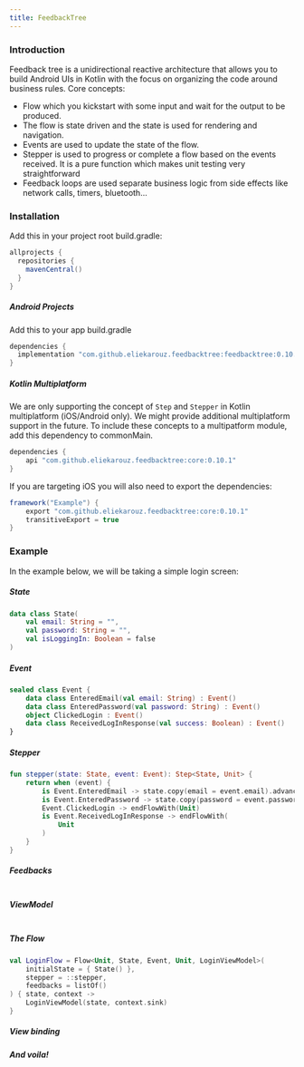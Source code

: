 ```yaml
---
title: FeedbackTree
---
```


### Introduction
Feedback tree is a unidirectional reactive architecture that allows you to build Android UIs in Kotlin
with the focus on organizing the code around business rules.
Core concepts:
- Flow which you kickstart with some input and wait for the output to be produced.
- The flow is state driven and the state is used for rendering and navigation.
- Events are used to update the state of the flow.
- Stepper is used to progress or complete a flow based on the events received. It is a pure function which
makes unit testing very straightforward
- Feedback loops are used separate business logic from side effects like network calls, timers, bluetooth...

### Installation
Add this in your project root build.gradle:
```gradle
allprojects {
  repositories {
    mavenCentral()
  }
}
```

##### Android Projects
Add this to your app build.gradle
```gradle
dependencies {
  implementation "com.github.eliekarouz.feedbacktree:feedbacktree:0.10.1"
}
```

##### Kotlin Multiplatform
We are only supporting the concept of `Step` and `Stepper` in Kotlin multiplatform (iOS/Android only).
We might provide additional multiplatform support in the future.
To include these concepts to a multipatform module, add this dependency to commonMain.
```gradle
dependencies {
    api "com.github.eliekarouz.feedbacktree:core:0.10.1"
}
```
If you are targeting iOS you will also need to export the dependencies:
```gradle
framework("Example") {
    export "com.github.eliekarouz.feedbacktree:core:0.10.1"
    transitiveExport = true
}
```

### Example

In the example below, we will be taking a simple login screen:

##### State

```kotlin
data class State(
    val email: String = "",
    val password: String = "",
    val isLoggingIn: Boolean = false
)
```

##### Event

```kotlin
sealed class Event {
    data class EnteredEmail(val email: String) : Event()
    data class EnteredPassword(val password: String) : Event()
    object ClickedLogin : Event()
    data class ReceivedLogInResponse(val success: Boolean) : Event()
}
```

##### Stepper

```kotlin
fun stepper(state: State, event: Event): Step<State, Unit> {
    return when (event) {
        is Event.EnteredEmail -> state.copy(email = event.email).advance()
        is Event.EnteredPassword -> state.copy(password = event.password).advance()
        Event.ClickedLogin -> endFlowWith(Unit)
        is Event.ReceivedLogInResponse -> endFlowWith(
            Unit
        )
    }
}
```

##### Feedbacks

```kotlin

```

##### ViewModel

```kotlin

```

##### The Flow

```kotlin
val LoginFlow = Flow<Unit, State, Event, Unit, LoginViewModel>(
    initialState = { State() },
    stepper = ::stepper,
    feedbacks = listOf()
) { state, context ->
    LoginViewModel(state, context.sink)
}
```

##### View binding


##### And voila!